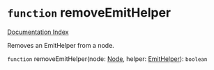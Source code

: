 # `function` removeEmitHelper

[Documentation Index](../README.md)

Removes an EmitHelper from a node.

`function` removeEmitHelper(node: [Node](../interface.Node/README.md), helper: [EmitHelper](../type.EmitHelper/README.md)): `boolean`